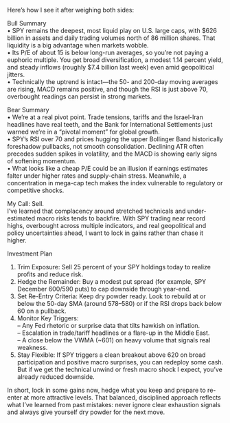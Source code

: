 Here’s how I see it after weighing both sides:

Bull Summary  
• SPY remains the deepest, most liquid play on U.S. large caps, with $626 billion in assets and daily trading volumes north of 86 million shares. That liquidity is a big advantage when markets wobble.  
• Its P/E of about 15 is below long-run averages, so you’re not paying a euphoric multiple. You get broad diversification, a modest 1.14 percent yield, and steady inflows (roughly $7.4 billion last week) even amid geopolitical jitters.  
• Technically the uptrend is intact—the 50- and 200-day moving averages are rising, MACD remains positive, and though the RSI is just above 70, overbought readings can persist in strong markets.

Bear Summary  
• We’re at a real pivot point. Trade tensions, tariffs and the Israel-Iran headlines have real teeth, and the Bank for International Settlements just warned we’re in a “pivotal moment” for global growth.  
• SPY’s RSI over 70 and prices hugging the upper Bollinger Band historically foreshadow pullbacks, not smooth consolidation. Declining ATR often precedes sudden spikes in volatility, and the MACD is showing early signs of softening momentum.  
• What looks like a cheap P/E could be an illusion if earnings estimates falter under higher rates and supply-chain stress. Meanwhile, a concentration in mega-cap tech makes the index vulnerable to regulatory or competitive shocks.

My Call: Sell.  
I’ve learned that complacency around stretched technicals and under-estimated macro risks tends to backfire. With SPY trading near record highs, overbought across multiple indicators, and real geopolitical and policy uncertainties ahead, I want to lock in gains rather than chase it higher.

Investment Plan  
1) Trim Exposure: Sell 25 percent of your SPY holdings today to realize profits and reduce risk.  
2) Hedge the Remainder: Buy a modest put spread (for example, SPY December 600/590 puts) to cap downside through year-end.  
3) Set Re-Entry Criteria: Keep dry powder ready. Look to rebuild at or below the 50-day SMA (around 578–580) or if the RSI drops back below 60 on a pullback.  
4) Monitor Key Triggers:  
   – Any Fed rhetoric or surprise data that tilts hawkish on inflation.  
   – Escalation in trade/tariff headlines or a flare-up in the Middle East.  
   – A close below the VWMA (~601) on heavy volume that signals real weakness.  
5) Stay Flexible: If SPY triggers a clean breakout above 620 on broad participation and positive macro surprises, you can redeploy some cash. But if we get the technical unwind or fresh macro shock I expect, you’ve already reduced downside.

In short, lock in some gains now, hedge what you keep and prepare to re-enter at more attractive levels. That balanced, disciplined approach reflects what I’ve learned from past mistakes: never ignore clear exhaustion signals and always give yourself dry powder for the next move.
